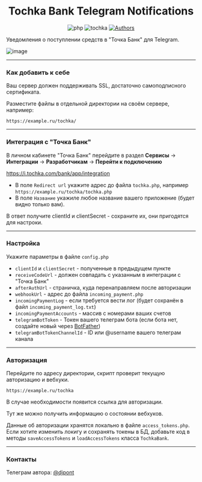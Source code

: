 <div align='center'>

# Tochka Bank Telegram Notifications

![php](https://img.shields.io/badge/php-7.3-blue)
![tochka](https://img.shields.io/badge/tochka-1.37.15-blue)
[![Authors](https://img.shields.io/badge/Authors-djpont-blue)](https://github.com/djpont)

</div>

Уведомления о поступлении средств в "Точка Банк" для Telegram.

![image](https://github.com/djpont/php-tochka-bank-telegram-notifications/assets/34692754/16bc9c6f-a638-4c0b-8994-a13b28368bca)


---

### Как добавить к себе

Ваш сервер должен поддерживать SSL, достаточно самоподписного сертификата.

Разместите файлы в отдельной директории на своём сервере, например:

`https://example.ru/tochka/`

---

### Интеграция с "Точка Банк"

В личном кабинете "Точка Банк" перейдите в раздел **Сервисы** -> **Интеграции** -> **Разработчикам** -> **Перейти к подключению**

https://i.tochka.com/bank/app/integration

- В поле `Redirect url` укажите адрес до файла `tochka.php`, например `https://example.ru/tochka/tochka.php`
- В поле `Название` укажиле любое название вашего приложение (будет видно только вам).

В ответ получите clientId и clientSecret - сохраните их, они пригодятся для настроки.

---

### Настройка

Укажите параметры в файле `config.php`

- `clientId` и `clientSecret` - полученные в предыдущем пункте
- `receiveCodeUrl` - должен совпадать с указанным в интеграции с "Точка Банк"
- `afterAuthUrl` - страничка, куда перенаправляем после авторизации
- `webhookUrl` - адрес до файла `incoming_payment.php`
- `incomingPaymentLog` - если требуется вести лог (будет сохранён в файл `incoming_payment_log.txt`)
- `incomingPaymentAccounts` - массив с номерами ваших счетов
- `telegramBotToken` - Токен вашего телеграм бота (если бота нет, создайте новый через [BotFather](https://t.me/BotFather))
- `telegramBotTokenChannelId` - ID или @username вашего телеграм канала

---

### Авторизация

Перейдите по адресу директории, скрипт проверит текущую авторизацию и вебхуки.

`https://example.ru/tochka`

В случае необходимости появится ссылка для авторизации.

Тут же можно получить информацию о состоянии вебхуков.

Данные об авторизации хранятся локально в файле `access_tokens.php`.
Если хотите изменить локигу и сохранять токены в БД, добавьте код в методы `saveAccessTokens` и `loadAccessTokens` класса `TochkaBank`.

---

### Контакты

Телеграм автора: [@djpont](https://t.me/djpont)


